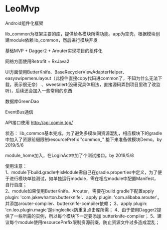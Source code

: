 # LeoMvp
Android组件化框架

lib_common为框架主要的库，提供给各模块所需功能。app为空壳，根据模块创建module依赖lib_common，然后进行模块开发

基础MVP + Dagger2 + Arouter实现项目的组件化

网络方面使用Retrofit + RxJava2

UI方面使用ButterKnife、BaseRecyclerViewAdapterHelper、easyswipemenulayout（此控件直接copy代码进common了，不知为什么无法下载，表示很无奈）
、sweetalert(没研究具体用法，直接源码弄到项目里改了改监听)，后续还会加入一些常用的东西

数据库GreenDao

EventBus通信

API接口使用 http://api.comin.top/

状态：
     lib_common基本完成，为了避免多模块间资源混乱，相应模块下的gradle中加入了资源前缀限制resourcePrefix "common_"
接下来准备做模块Demo。by 2019/5/6

module_home加入，在LoginAct中加了个测试接口。by 2019/5/8
        
使用注意：  
     1、module下build.gradle中isModule需自己在gradle.properties中定义，为了便于进行模块单独测试，如单独运行module，需在相应module中配置Manifest，自行百度；             
     2、module如果使用ButterKnife、Arouter，需要在build.gradle下配置apply plugin: 'com.jakewharton.butterknife'、apply plugin: 'com.alibaba.arouter'。并添加arouter-compiler、butterknife-compiler依赖；
     3、apply plugin: 'cn.leo.plugin.magic'是singleclick防重复点击库所需；
     4、由于使用Dagger2提供了一些所需的实例，所以每个模块下一定要添加 butterknife-compiler；
     5、建议每个module使用resourcePrefix限制资源前缀，防止资源文件过多造成混乱；
     
     


     

